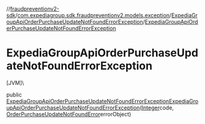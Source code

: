 //[fraudpreventionv2-sdk](../../../index.md)/[com.expediagroup.sdk.fraudpreventionv2.models.exception](../index.md)/[ExpediaGroupApiOrderPurchaseUpdateNotFoundErrorException](index.md)/[ExpediaGroupApiOrderPurchaseUpdateNotFoundErrorException](-expedia-group-api-order-purchase-update-not-found-error-exception.md)

# ExpediaGroupApiOrderPurchaseUpdateNotFoundErrorException

[JVM]\

public [ExpediaGroupApiOrderPurchaseUpdateNotFoundErrorException](index.md)[ExpediaGroupApiOrderPurchaseUpdateNotFoundErrorException](-expedia-group-api-order-purchase-update-not-found-error-exception.md)([Integer](https://docs.oracle.com/javase/8/docs/api/java/lang/Integer.html)code, [OrderPurchaseUpdateNotFoundError](../../com.expediagroup.sdk.fraudpreventionv2.models/-order-purchase-update-not-found-error/index.md)errorObject)
